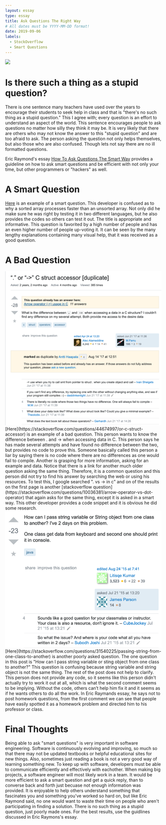 ```yaml
---
layout: essay
type: essay
title: Ask Questions The Right Way
# All dates must be YYYY-MM-DD format!
date: 2019-09-06
labels:
  - StockOverflow
  - Smart Questions
---
```

<img class="ui image" src="{{ site.baseurl }}/images/smartQuestionMeme.png">


# Is there such a thing as a stupid question?
There is one sentence many teachers have used over the years to encourage their students to seek help in class and that is "there's no such thing as a stupid question." This I agree with; every question is an effort to understand an aspect of the world. This sentence encourages people to ask questions no matter how silly they think it may be. It is very likely that there are others who may not know the answer to this "stupid question" and are too afraid to ask. The person asking the question not only helps themselves, but also those who are also confused. Though lets not say there are no ill formatted questions.

Eric Raymond's essay [How To Ask Questions The Smart Way](http://www.catb.org/esr/faqs/smart-questions.html) provides a guideline on how to ask smart questions and be efficient with not only your time, but other programmers or "hackers" as well.

# A Smart Question
[Here](https://stackoverflow.com/questions/11227809/why-is-processing-a-sorted-array-faster-than-processing-an-unsorted-array) is an example of a smart question. This developer is confused as to why a sorted array processes faster than an unsorted array. Not only did he make sure he was right by testing it in two different languages, but he also provides the codes so others can test it out. The title is appropriate and informative. This question is favorited by a high number of people and has an even higher number of people up-voting it. It can be seen by the many lengthy explanations containing many visual help, that it was received as a good question.
# A Bad Question
<img class="ui medium left floated image" src="../images/badQuestion2.png">
[Here](https://stackoverflow.com/questions/44674997/or-c-struct-accessor) is an example of a bad question. This person wants to know the difference between . and -> when accessing data in C. 
This person says he has made several attempts and have found no difference between the two, but provides no code to prove this. Someone basically called this person a liar by saying there is no code where there are no differences as one would fail to compile. Another is grasping for more information, asking for an example and data. 
Notice that there is a link for another much older question asking the same thing. Therefore, it is a common question and this person did not try to find his answer by searching the web or using his resources. To test this, I google searched ". vs -> in c" and on of the results on the first page is another [stackoverflow question](https://stackoverflow.com/questions/10036381/arrow-operator-vs-dot-operator) that again asks for the same thing, except it is asked in a smart way. This other developer provides a code snippet and it is obvious he did some research.

<img class="ui medium left floated image" src="../images/badQuestion1.png">
[Here](https://stackoverflow.com/questions/31540225/passing-string-from-one-class-to-another) is another poorly asked question. The one question in this post is "How can I pass string variable or sting object from one class to another?" This question is confusing because string variable and string object is not the same thing. The rest of the post does not help to clarify. This person does not provide any code, so it seems like this person didn't actually try to work it out at all, which is what the second comment seems to be implying. Without the code, others can’t help him fix it and it seems as if he wants others to do all the work. In Eric Raymands essay, he says not to post homework questions, from the first comment we can see that people have easily spotted it as a homework problem and directed him to his professor or class.

# Final Thoughts
Being able to ask "smart questions" is very important in software engineering. Software is continuously evolving and improving, so much so that there may not be updated textbooks or helpful educational sites for new things. Also, sometimes just reading a book is not a very good way of learning something new. To keep up with software, developers must be able to communicate efficiently and effectively with eachother. When making big projects, a software engineer will most likely work in a team. It would be more efficient to ask a smart question and get a quick reply, than to converse back and forth just becuase not enough information was provided. It is enjoyable to help others understand something that fascinates you and something you've worked so hard on, but like Eric Raymond said, no one would want to waste their time on people who aren't participating in finding a solution. There is no such thing as a stupid question, just poorly made ones. For the best results, use the guidlines discussed in Eric Raymons's essay.
